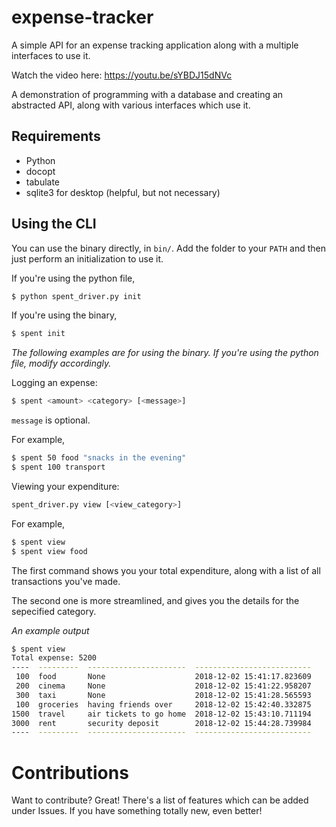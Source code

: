 # expense-tracker
A simple API for an expense tracking application along with a multiple interfaces to use it.

Watch the video here: https://youtu.be/sYBDJ15dNVc


A demonstration of programming with a database and creating an abstracted API, along with various interfaces which use it.

## Requirements
- Python
- docopt
- tabulate
- sqlite3 for desktop (helpful, but not necessary)

## Using the CLI
You can use the binary directly, in `bin/`. Add the folder to your `PATH` and then just perform an initialization to use it.

If you're using the python file,
```sh
$ python spent_driver.py init
```

If you're using the binary,
```sh
$ spent init
```
*The following examples are for using the binary. If you're using the python file, modify accordingly.*

Logging an expense:
```sh
$ spent <amount> <category> [<message>]
```
`message` is optional.

For example,
```sh
$ spent 50 food "snacks in the evening"
$ spent 100 transport
```

Viewing your expenditure:
```sh
spent_driver.py view [<view_category>]
```
For example,
```sh
$ spent view
$ spent view food
```

The first command shows you your total expenditure, along with a list of all transactions you've made.

The second one is more streamlined, and gives you the details for the sepecified category.

*An example output*
```sh
$ spent view
Total expense: 5200
----  ---------  ----------------------  --------------------------
 100  food       None                    2018-12-02 15:41:17.823609
 200  cinema     None                    2018-12-02 15:41:22.958207
 300  taxi       None                    2018-12-02 15:41:28.565593
 100  groceries  having friends over     2018-12-02 15:42:40.332875
1500  travel     air tickets to go home  2018-12-02 15:43:10.711194
3000  rent       security deposit        2018-12-02 15:44:28.739984
----  ---------  ----------------------  --------------------------
```

# Contributions
Want to contribute? Great! There's a list of features which can be added under Issues. If you have something totally new, even better! 
